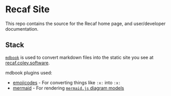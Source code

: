 # Recaf Site

This repo contains the source for the Recaf home page, and user/developer documentation.

## Stack

[`mdbook`](https://github.com/rust-lang/mdBook) is used to convert markdown files into the static site you see at [recaf.coley.software](https://recaf.coley.software/home.html).

mdbook plugins used:

- [emojicodes](https://github.com/blyxyas/mdbook-emojicodes) - For converting things like `:x:` into `:x:`
- [mermaid](https://github.com/badboy/mdbook-mermaid) - For rendering [`mermaid.js` diagram models](https://mermaid.js.org/intro/)